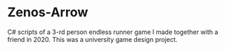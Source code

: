 # Zenos-Arrow
C# scripts of a 3-rd person endless runner game I made together with a friend in 2020. This was a university game design project.

